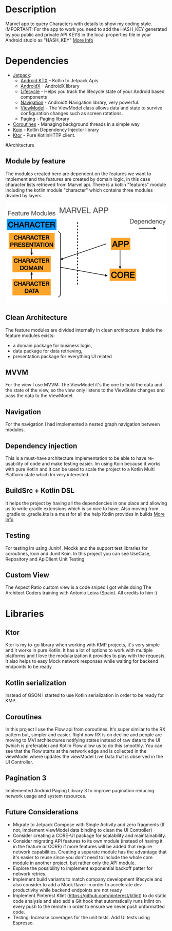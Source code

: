 # Description
Marvel app to query Characters with details to show my coding style.
IMPORTANT: For the app to work you need to add the HASH_KEY generated by you public and private
API KEYS in the local.properties file in your Android studio as "HASH_KEY"  [More Info](https://developer.marvel.com/documentation/authorization)

# Dependencies

-   [Jetpack](https://developer.android.com/jetpack):
    - [Android KTX](https://developer.android.com/kotlin/ktx.html) - Kotlin to Jetpack Apis
    - [AndroidX](https://developer.android.com/jetpack/androidx) - AndroidX library
    - [Lifecycle](https://developer.android.com/topic/libraries/architecture/lifecycle) - Helps you track the lifecycle state of your Android based components
    - [Navigation](https://developer.android.com/guide/navigation/) - AndroidX Navigation library, very powerful.
    - [ViewModel](https://developer.android.com/topic/libraries/architecture/viewmodel) - The ViewModel class allows data and state to survive configuration
        changes such as screen rotations.
    - [Paging](https://developer.android.com/topic/libraries/architecture/paging/v3-overview) - Paging library
-   [Coroutines](https://kotlinlang.org/docs/reference/coroutines-overview.html) - Managing background threads in a simple way
-   [Koin](https://insert-koin.io/) - Kotlin Dependency Injector library
-   [Ktor](https://ktor.io/docs/welcome.html) - Pure KotlinHTTP client.

#Architecture

## Module by feature
The modules created here are dependent on the features we want to implement and the features
are created by domain logic, in this case character lists retrieved from Marvel api.
There is a kotlin "features" module including the kotlin module "character" which contains three modules divided by layers.

<p align="center">
 <img src="resources/architecture-dependency.png">
</p>


## Clean Architecture
The feature modules are divided internally in clean architecture. Inside the feature modules exists:

- a domain package for business logic,
- data package for data retrieving,
- presentation package for everything UI related

## MVVM

For the view I use MVVM: The ViewModel it's the one to hold the data and
the state of the view, so the view only listens to the ViewState changes and pass the data to the
ViewModel.

## Navigation

For the navigation I had implemented a nested graph navigation between modules.

## Dependency injection
This is a must-have architecture implementation to be able to have re-usability of code and make testing easier.
Im using Koin because it works with pure Kotlin and it can be used to scale the project to 
a Kotlin Multi Platform state which Im very interested.

## BuildSrc + Kotlin DSL
It helps the project by having all the dependencies in one place and allowing us to write gradle
extensions which is so nice to have. Also moving from .gradle to .gradle.kts is a must for all the
help Kotlin provides in builds
[More Info](https://proandroiddev.com/better-dependencies-management-using-buildsrc-kotlin-dsl-eda31cdb81bf)

## Testing
For testing Im using Junit4, Mockk and the support test libraries for coroutines, koin and Junit Koin.
In this project you can see UseCase, Repository and ApiClient Unit Testing

## Custom View
The Aspect Ratio custom view is a code sniped I got while doing The Architect Coders training with 
Antonio Leiva (Spain). All credits to him :)

# Libraries

## Ktor
Ktor is my to-go library when working with KMP projects, it's very simple and it works in pure
Kotlin. It has a lot of options to work with multiple platforms and I love the modularization it
provides to play with the requests.
It also helps to easy Mock network responses while waiting for backend endpoints to be ready

## Kotlin serialization
Instead of GSON I started to use Kotlin serialization in order to be ready for KMP.

## Coroutines
In this project I use the Flow api from coroutines. It's super similar to the RX pattern but, simpler
and easier. Right now RX is on decline and people are moving to MVI architectures notifying states
instead of raw data to the UI (which is preferable) and Kotlin Flow allow us to do this smoothly.
You can see that the Flow starts at the network edge and is collected in the viewModel where updates the
viewModel Live Data that is observed in the UI Controller.

## Pagination 3
Implemented Android Paging Library 3 to improve pagination reducing network usage and system resources.

## Future Considerations
- Migrate to Jetpack Compose with Single Activity and zero fragments (If not, implement viewModel data binding to clean the UI Controller)
- Consider creating a CORE-UI package for scalability and maintainability.
- Consider migrating API features to its own module (instead of having it in the feature or CORE) if
   more features will be added that require network capabilities. Creating a separate module has the
   advantage that it's easier to reuse since you don't need to include the whole core module in
   another project, but rather only the API module.
- Explore the possibility to implement exponential backoff patter for network retries.
- Implement build variants to match company development lifecycle and also consider to add a Mock flavor in order to accelerate dev productivity while
  backend endpoints are not ready
- Implement Pinterest Klint (https://github.com/pinterest/ktlint)  to do static code analysis and also add a Git hook that automatically runs ktlint on every push to the remote in order
  to ensure we never push unformatted code.
- Testing: Increase coverages for the unit tests. Add UI tests using Espresso.